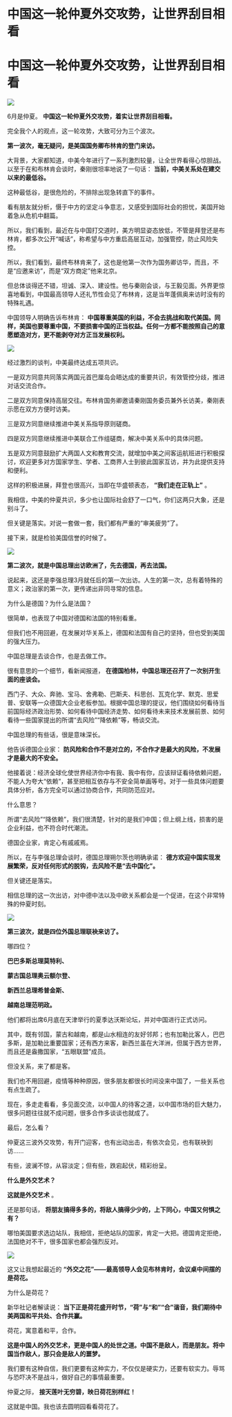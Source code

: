 # 中国这一轮仲夏外交攻势，让世界刮目相看

# 中国这一轮仲夏外交攻势，让世界刮目相看

![](https://inews.gtimg.com/news_bt/O0vBGc2eNU9yK3FueFU-C45OPDtjVDtwBtfuMwCsiFNTIAA/1000)

6月是仲夏。 **中国这一轮仲夏外交攻势，着实让世界刮目相看。**

完全我个人的观点，这一轮攻势，大致可分为三个波次。

**第一波次，毫无疑问，是美国国务卿布林肯的登门来访。**

大背景，大家都知道，中美今年进行了一系列激烈较量，让全世界看得心惊胆战。以至于在和布林肯会谈时，秦刚很坦率地说了一句话：
**当前，中美关系处在建交以来的最低谷。**

这种最低谷，是很危险的，不排除出现急转直下的事件。

看有朋友就分析，慑于中方的坚定斗争意志，又感受到国际社会的担忧，美国开始着急从危机中翻篇。

所以，我们看到，最近在与中国打交道时，美方明显姿态放低，不管是拜登还是布林肯，都多次公开“喊话”，称希望与中方重启高层互动，加强管控，防止风险失控。

所以，我们看到，最终布林肯来了，这也是他第一次作为国务卿访华，而且，不是“应邀来访”，而是“双方商定”他来北京。

但总体谈得还不错，坦诚、深入、建设性。他与秦刚会谈，与王毅见面。外界更惊喜地看到，中国最高领导人还礼节性会见了布林肯，这是当年蓬佩奥来访时没有的特殊礼遇。

中国领导人明确告诉布林肯：
**中国尊重美国的利益，不会去挑战和取代美国。同样，美国也要尊重中国，不要损害中国的正当权益。任何一方都不能按照自己的意愿塑造对方，更不能剥夺对方正当发展权利。**

![](https://inews.gtimg.com/news_bt/OiKtQ_g-n0th5LaGmrFXCxkEP5wH08ghQdeWQBDFB9v7UAA/1000)

经过激烈的谈判，中美最终达成五项共识。

一是双方同意共同落实两国元首巴厘岛会晤达成的重要共识，有效管控分歧，推进对话交流合作。

二是双方同意保持高层交往。布林肯国务卿邀请秦刚国务委员兼外长访美，秦刚表示愿在双方方便时访美。

三是双方同意继续推进中美关系指导原则磋商。

四是双方同意继续推进中美联合工作组磋商，解决中美关系中的具体问题。

五是双方同意鼓励扩大两国人文和教育交流，就增加中美之间客运航班进行积极探讨，欢迎更多对方国家学生、学者、工商界人士到彼此国家互访，并为此提供支持和便利。

这样的积极进展，拜登也很高兴，当即在华盛顿表态， **“我们走在正轨上”** 。

我相信，中美的仲夏共识，多少也让国际社会舒了一口气，你们这两只大象，还是别斗了。

但关键是落实。对说一套做一套，我们都有严重的“审美疲劳”了。

接下来，就是检验美国信誉的时候了。

![](https://inews.gtimg.com/news_bt/O6GJTa0WyutY_kfUvBnodapi3rJ4rzsbLErpHj6r66bpkAA/1000)

**第二波次，就是中国总理出访欧洲了，先去德国，再去法国。**

说起来，这还是李强总理3月就任后的第一次出访。人生的第一次，总有着特殊的意义；政治家的第一次，更传递出非同寻常的信息。

为什么是德国？为什么是法国？

很简单，也表现了中国对德国和法国的特别看重。

但我们也不用回避，在发展对华关系上，德国和法国有自己的坚持，但也受到美国的强大压力。

中国总理是去谈合作，也是去做工作。

很有意思的一个细节，看新闻报道， **在德国柏林，中国总理还召开了一次别开生面的座谈会。**

西门子、大众、奔驰、宝马、舍弗勒、巴斯夫、科思创、瓦克化学、默克、思爱普、安联等一众德国大企业老板参加。根据中国总理的提议，他们围绕如何看待当前国际经济政治形势、如何看待中国经济走势、如何看待未来技术发展前景、如何看待一些国家提出的所谓“去风险”“降依赖”等，畅谈交流。

中国总理的有些话，很是意味深长。

他告诉德国企业家： **防风险和合作不是对立的，不合作才是最大的风险，不发展才是最大的不安全。**

他接着说：经济全球化使世界经济你中有我、我中有你，应该辩证看待依赖问题，不能人为夸大“依赖”，甚至把相互依存与不安全简单画等号。对于一些具体问题要具体分析，各方完全可以通过协商合作，共同防范应对。

什么意思？

所谓“去风险”“降依赖”，我们很清楚，针对的是我们中国；但上纲上线，损害的是企业利益，也不符合时代潮流。

德国企业家，肯定心有戚戚焉。

所以，在与李强总理会谈时，德国总理朔尔茨也明确承诺： **德方欢迎中国实现发展繁荣，反对任何形式的脱钩，去风险不是“去中国化”。**

但关键还是落实。

相信总理的这一次出访，对中德中法以及中欧关系都会是一个促进，在这个非常特殊的仲夏时刻。

![](https://inews.gtimg.com/news_bt/OxKuvmOxOihp1ubr11Lmuyf3BTBcJkZcxEqxjiDdX7BAUAA/1000)

**第三波次，就是四位外国总理联袂来访了。**

哪四位？

**巴巴多斯总理莫特利、**

**蒙古国总理奥云额尔登、**

**新西兰总理希普金斯、**

**越南总理范明政。**

他们都将出席6月底在天津举行的夏季达沃斯论坛，并对中国进行正式访问。

其中，既有邻国，蒙古和越南，都是山水相连的友好邻邦；也有加勒比客人，巴巴多斯，是加勒比重要国家；还有西方来客，新西兰虽在大洋洲，但属于西方世界，而且还是盎撒国家，“五眼联盟”成员。

但没关系，来了都是客。

我们也不用回避，疫情等种种原因，很多朋友都很长时间没来中国了，一些关系也有点生疏了。

现在，多走走看看，多见面交流，以中国人的待客之道，以中国市场的巨大魅力，很多问题往往就不成问题，很多合作多谈谈也就成了。

最后，怎么看？

仲夏这三波外交攻势，有开门迎客，也有出动出击，有依次会见，也有联袂到访……

有些，波澜不惊，从容淡定；但有些，跌宕起伏，精彩纷呈。

**什么是外交艺术？**

**这就是外交艺术** 。

还是那句话， **将朋友搞得多多的，将敌人搞得少少的，上下同心，中国又何惧之有？**

哪怕美国要求选边站队，我相信，拒绝站队的国家，肯定一大把。德国肯定拒绝，法国绝对不干，很多国家也都会强烈反对。

![](https://inews.gtimg.com/news_bt/OIy3vFKmQ1oI9INZzf_WqPmwSWDOTcLqph79MkMa2my48AA/1000)

这又让我想起最近的 **“外交之花”——最高领导人会见布林肯时，会议桌中间摆的是荷花。**

为什么是荷花？

新华社记者解读说： **当下正是荷花盛开时节，“荷”与“和”“合”谐音，我们期待中美两国和平共处、合作共赢。**

荷花，寓意着和平，合作。

**这是中国人的外交艺术，更是中国人的处世之道。中国不是敌人，而是朋友。将中国当作敌人，那只会是敌人的噩梦。**

我们要有这种自信，我们更要有这种实力，不仅仅是硬实力，还要有软实力。辱骂与恐吓决不是战斗，做好自己的事情最重要。

仲夏之际， **接天莲叶无穷碧，映日荷花别样红！**

这就是中国。我也该去圆明园看看荷花了。

